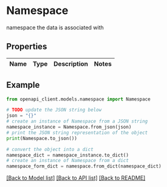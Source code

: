 # Namespace

namespace the data is associated with

## Properties

Name | Type | Description | Notes
------------ | ------------- | ------------- | -------------

## Example

```python
from openapi_client.models.namespace import Namespace

# TODO update the JSON string below
json = "{}"
# create an instance of Namespace from a JSON string
namespace_instance = Namespace.from_json(json)
# print the JSON string representation of the object
print(Namespace.to_json())

# convert the object into a dict
namespace_dict = namespace_instance.to_dict()
# create an instance of Namespace from a dict
namespace_form_dict = namespace.from_dict(namespace_dict)
```
[[Back to Model list]](../README.md#documentation-for-models) [[Back to API list]](../README.md#documentation-for-api-endpoints) [[Back to README]](../README.md)


